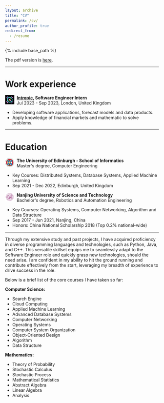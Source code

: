 ```yaml
---
layout: archive
title: "CV"
permalink: /cv/
author_profile: true
redirect_from:
  - /resume
---
```


{% include base_path %}

The pdf version is [here](https://altman-s.github.io/files/PaiPeng_CV_0709.pdf).

---

# Work experience

<a href="https://intropic.io"><img align="left" decoding="async" src="/images/CV/intropic.jpeg" width="6%"></a> &nbsp; **[Intropic](https://intropic.io), Software Engineer Intern**
<br>&nbsp; Jul 2023 - Sep 2023, London, United Kingdom

+ Developing software applications, forecast models and data products.
+ Apply knowledge of financial markets and mathematic to solve problems.

---

# Education

<a href="https://www.linkedin.com/school/university-of-edinburgh/"><img align="left" decoding="async" src="/images/CV/edinburgh.png" width="6%"></a> &nbsp; **The University of Edinburgh - School of Informatics**
<br>&nbsp; Master's degree, Computer Engineering

+ Key Courses: Distributed Systems, Database Systems, Applied Machine Learning
+ Sep 2021 - Dec 2022, Edinburgh, United Kingdom



<a href="https://www.linkedin.com/school/南京理工大学/"><img align="left" decoding="async" src="/images/CV/njust.jpeg" width="6%"></a> &nbsp; **Nanjing University of Science and Technology**
<br>&nbsp; Bachelor's degree, Robotics and Automation Engineering

+ Key Courses: Operating Systems, Computer Networking, Algorithm and Data Structure
+ Sep 2017 - Jun 2021, Nanjing, China
+ Honors: China National Scholarship 2018 (Top 0.2% national-wide)

---

Through my extensive study and past projects, I have acquired proficiency in diverse programming languages and technologies, such as Python, Java, and C++. This versatile skillset equips me to seamlessly adapt to the Software Engineer role and quickly grasp new technologies, should the need arise. I am confident in my ability to hit the ground running and contribute effectively from the start, leveraging my breadth of experience to drive success in the role.

Below is a brief list of the core courses I have taken so far:

**Computer Science:**

+ Search Engine
+ Cloud Computing
+ Applied Machine Learning
+ Advanced Database Systems
+ Computer Networking
+ Operating Systems
+ Computer System Organization
+ Object-Oriented Design
+ Algorithm
+ Data Structure

**Mathematics:**

+ Theory of Probability
+ Stochastic Calculus
+ Stochastic Process
+ Mathematical Statistics
+ Abstract Algebra
+ Linear Algebra
+ Analysis








